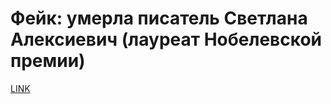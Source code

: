 # Фейк: умерла писатель Светлана Алексиевич (лауреат Нобелевской премии)



[LINK](https://varlamov.ru/2379431.html)